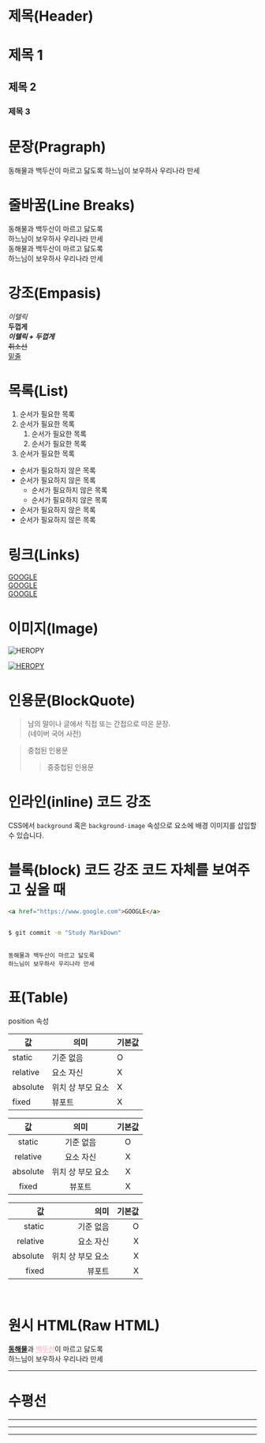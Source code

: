 # 제목(Header) <!--#갯수에 따라 h1~h6로 나뉘어짐-->

# 제목 1

## 제목 2

### 제목 3

# 문장(Pragraph)

동해물과 백두산이 마르고 닳도록
하느님이 보우하사 우리나라 만세

# 줄바꿈(Line Breaks)

<!--띄어쓰기 두번 넣어주면 줄바꿈된다. 또는 <br/>-->

동해물과 백두산이 마르고 닳도록  
하느님이 보우하사 우리나라 만세  
동해물과 백두산이 마르고 닳도록<br/>
하느님이 보우하사 우리나라 만세

# 강조(Empasis)

_이텔릭_  
**두껍게**  
_**이텔릭 + 두껍게**_  
~~취소선~~  
<u>밑줄</u>

# 목록(List)

1. 순서가 필요한 목록
1. 순서가 필요한 목록
   1. 순서가 필요한 목록
   1. 순서가 필요한 목록
1. 순서가 필요한 목록

- 순서가 필요하지 않은 목록
- 순서가 필요하지 않은 목록
  - 순서가 필요하지 않은 목록
  - 순서가 필요하지 않은 목록
- 순서가 필요하지 않은 목록
- 순서가 필요하지 않은 목록

# 링크(Links)

[GOOGLE](https://google.com)  
[GOOGLE](https://google.com "GOOGLE로 이동!")  
<a href="https://google.com" title="GOOGLE 이동!" target="_blank">GOOGLE</a>

<!-- target은 마크다운용이 없음. target을 쓸려면 html문법 사용 -->

# 이미지(Image)

<!-- 이미지만 -->

![HEROPY](https://heropy.blog/css/images/logo.png)

<!-- 이미지에 링크달기 -->

[![HEROPY](https://heropy.blog/css/images/logo.png)](https://heropy.blog/2019/04/24/html-css-starter/)

# 인용문(BlockQuote)

> 남의 말이나 글에서 직접 또는 간접으로 따온 문장.  
> (네이버 국어 사전)

> 중첩된 인용문
>
> > 중중첩된 인용문

# 인라인(inline) 코드 강조

CSS에서 `background` 혹은 `background-image` 속성으로 요소에 배경 이미지를 삽입할 수 있습니다.

# 블록(block) 코드 강조 코드 자체를 보여주고 싶을 때

```html
<a href="https://www.google.com">GOOGLE</a>
```

```bash

$ git commit -m "Study MarkDown"
```

```plaintext

동해물과 백두산이 마르고 닳도록
하느님이 보우하사 우리나라 만세

```

# 표(Table)

position 속성

| 값       | 의미              | 기본값 |
| -------- | ----------------- | ------ |
| static   | 기준 없음         | O      |
| relative | 요소 자신         | X      |
| absolute | 위치 상 부모 요소 | X      |
| fixed    | 뷰포트            | X      |

<!-- 가운데 정렬 -->

|    값    |       의미        | 기본값 |
| :------: | :---------------: | :----: |
|  static  |     기준 없음     |   O    |
| relative |     요소 자신     |   X    |
| absolute | 위치 상 부모 요소 |   X    |
|  fixed   |      뷰포트       |   X    |

<!-- 우측 정렬 -->

|       값 |              의미 | 기본값 |
| -------: | ----------------: | -----: |
|   static |         기준 없음 |      O |
| relative |         요소 자신 |      X |
| absolute | 위치 상 부모 요소 |      X |
|    fixed |            뷰포트 |      X |

  <br/>
  
# 원시 HTML(Raw HTML)

<u>**동해물**</u>과 <span style="text-decoration: underline; color: pink">**백두산**</span>이 마르고 닳도록<br/>
하느님이 보우하사 우리나라 만세

---

# 수평선

---

---

---
